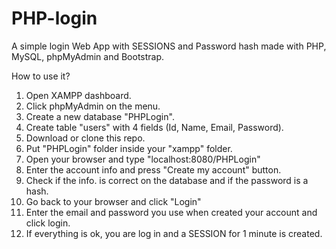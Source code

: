 # PHP-login
A simple login Web App with SESSIONS and Password hash made with PHP, MySQL, phpMyAdmin and Bootstrap.

How to use it?

1. Open XAMPP dashboard.
2. Click phpMyAdmin on the menu.
3. Create a new database "PHPLogin".
4. Create table "users" with 4 fields (Id, Name, Email, Password).
5. Download or clone this repo.
6. Put "PHPLogin" folder inside your "xampp" folder.
7. Open your browser and type "localhost:8080/PHPLogin"
8. Enter the account info and press "Create my account" button.
9. Check if the info. is correct on the database and if the password is a hash.
10. Go back to your browser and click "Login"
11. Enter the email and password you use when created your account and click login.
12. If everything is ok, you are log in and a SESSION for 1 minute is created.

